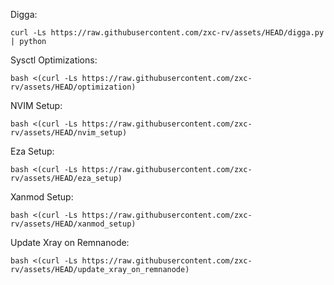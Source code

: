 Digga:

```
curl -Ls https://raw.githubusercontent.com/zxc-rv/assets/HEAD/digga.py | python
```
Sysctl Optimizations:

```
bash <(curl -Ls https://raw.githubusercontent.com/zxc-rv/assets/HEAD/optimization)
```

NVIM Setup:

```
bash <(curl -Ls https://raw.githubusercontent.com/zxc-rv/assets/HEAD/nvim_setup)
```

Eza Setup:

```
bash <(curl -Ls https://raw.githubusercontent.com/zxc-rv/assets/HEAD/eza_setup)
```

Xanmod Setup:

```
bash <(curl -Ls https://raw.githubusercontent.com/zxc-rv/assets/HEAD/xanmod_setup)
```

Update Xray on Remnanode:

```
bash <(curl -Ls https://raw.githubusercontent.com/zxc-rv/assets/HEAD/update_xray_on_remnanode)
```
